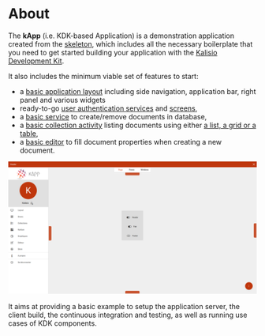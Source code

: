 # About

The **kApp** (i.e. KDK-based Application) is a demonstration application created from the [skeleton](https://kalisio.github.io/skeleton/), which includes all the necessary boilerplate that you need to get started building your application with the [Kalisio Development Kit](https://kalisio.github.io/kdk/).

It also includes the minimum viable set of features to start:
* a [basic application layout](https://kalisio.github.io/kdk/api/core/components.html) including side navigation, application bar, right panel and various widgets
* ready-to-go [user authentication services](https://kalisio.github.io/kdk/api/core/services.html#users-service) and [screens](https://kalisio.github.io/kdk/api/core/components.html#authentication),
* a [basic service](https://kalisio.github.io/kdk/api/core/application.html) to create/remove documents in database,
* a [basic collection activity](https://kalisio.github.io/kdk/api/core/mixins.html) listing documents using either [a list, a grid or a table](https://kalisio.github.io/kdk/api/core/components.html#collections),
* a [basic editor](https://kalisio.github.io/kdk/api/core/components.html#editors) to fill document properties when creating a new document.

![kApp built with the KDK](../.vitepress/public/images/kApp.png)

It aims at providing a basic example to setup the application server, the client build, the continuous integration and testing, as well as running use cases of KDK components.

